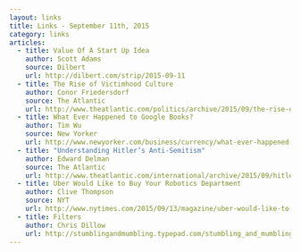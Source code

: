 ```yaml
---
layout: links
title: Links - September 11th, 2015
category: links
articles:
  - title: Value Of A Start Up Idea
    author: Scott Adams
    source: Dilbert
    url: http://dilbert.com/strip/2015-09-11
  - title: The Rise of Victimhood Culture
    author: Conor Friedersdorf 
    source: The Atlantic
    url: http://www.theatlantic.com/politics/archive/2015/09/the-rise-of-victimhood-culture/404794/
  - title: What Ever Happened to Google Books?
    author: Tim Wu
    source: New Yorker
    url: http://www.newyorker.com/business/currency/what-ever-happened-to-google-books
  - title: "Understanding Hitler’s Anti-Semitism" 
    author: Edward Delman
    source: The Atlantic
    url: http://www.theatlantic.com/international/archive/2015/09/hitler-holocaust-antisemitism-timothy-snyder/404260/
  - title: Uber Would Like to Buy Your Robotics Department
    author: Clive Thompson 
    source: NYT
    url: http://www.nytimes.com/2015/09/13/magazine/uber-would-like-to-buy-your-robotics-department.html?_r=0
  - title: Filters 
    author: Chris Dillow
    url: http://stumblingandmumbling.typepad.com/stumbling_and_mumbling/2015/09/filters.html
---
```


